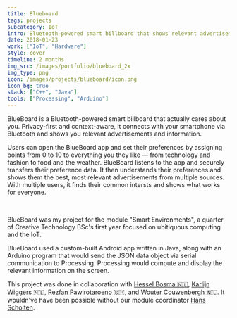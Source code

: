 ```yaml
---
title: Blueboard
tags: projects
subcategory: IoT
intro: Bluetooth-powered smart billboard that shows relevant advertisements and information based on who's passing by it.
date: 2018-01-23
work: ["IoT", "Hardware"]
style: cover
timeline: 2 months
img_src: /images/portfolio/blueboard_2x
img_type: png
icon: /images/projects/blueboard/icon.png
icon_bg: true
stack: ["C++", "Java"]
tools: ["Processing", "Arduino"]
---
```


BlueBoard is a Bluetooth-powered smart billboard that actually cares about you. Privacy-first and context-aware, it connects with your smartphone via Bluetooth and shows you relevant advertisements and information.

<!--more-->

Users can open the BlueBoard app and set their preferences by assigning points from 0 to 10 to everything you they like — from technology and fashion to food and the weather. BlueBoard listens to the app and securely transfers their preference data. It then understands their preferences and shows them the best, most relevant advertisements from multiple sources. With multiple users, it finds their common intersts and shows what works for everyone.

<div class="two-images">
  <img alt="" src="/images/projects/blueboard/1.jpg">
  <img alt="" src="/images/projects/blueboard/2.jpg">
</div>

BlueBoard was my project for the module "Smart Environments", a quarter of Creative Technology BSc's first year focused on ubitiquous computing and the IoT.

BlueBoard used a custom-built Android app written in Java, along with an Arduino program that would send the JSON data object via serial communication to Processing. Processing would compute and display the relevant information on the screen.

<div class="image"><img alt="" src="/images/projects/blueboard/team.png"></div>

<footer>This project was done in collaboration with <a href="https://portfolio.cr.utwente.nl/student/hesselbosma/">Hessel Bosma 🇳🇱</a>, <a href="https://portfolio.cr.utwente.nl/student/kmw/">Karlijn Wiggers 🇳🇱</a>, <a href="https://portfolio.cr.utwente.nl/student/pawirotaroenorzg/">Rezfan Pawirotaroeno 🇸🇷</a>, and <a href="https://portfolio.cr.utwente.nl/student/wcouwenbergh/">Wouter Couwenbergh 🇳🇱</a>. It wouldn've have been possible without our module coordinator <a href="http://wwwhome.ewi.utwente.nl/~scholten/" target="_blank" rel="noopener noreferrer">Hans Scholten</a>.</footer>